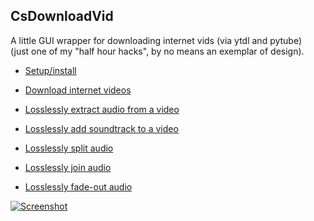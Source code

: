 
## CsDownloadVid

A little GUI wrapper for downloading internet vids (via ytdl and pytube)<br/>
(just one of my "half hour hacks", by no means an exemplar of design).

* [Setup/install](https://moltenjs.com/page/csdownloadvid/doc/setup.html)

* [Download internet videos](https://moltenjs.com/page/csdownloadvid/doc/downloadinternetvids.html)

* [Losslessly extract audio from a video](https://moltenjs.com/page/csdownloadvid/doc/extractaudio.html)

* [Losslessly add soundtrack to a video](https://moltenjs.com/page/csdownloadvid/doc/addsoundtrack.html)

* [Losslessly split audio](https://moltenjs.com/page/csdownloadvid/doc/split.html)

* [Losslessly join audio](https://moltenjs.com/page/csdownloadvid/doc/join.html)

* [Losslessly fade-out audio](https://moltenjs.com/page/csdownloadvid/doc/addfadeout.html)

<a href="https://moltenjs.com/page/csdownloadvid/doc/setup.html">![Screenshot](https://raw.githubusercontent.com/moltenjs/labs_youthful_projects/master/csdownloadvid/doc/readme_main.png)</a>
